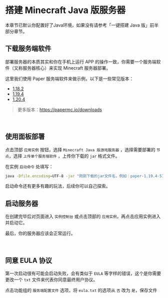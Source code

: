 # 搭建 Minecraft Java 版服务器

<tip>
本章节已默认你配置好了Java环境，如果没有请参考「一键搭建 Java 版」前半部分章节。
</tip>

## 下载服务端软件

部署服务器的本质其实和你在手机上运行 APP 的操作一致，你需要一个服务端软件（又称服务器核心）来实现 Minecraft 服务器部署。

这里我们使用 Paper 服务端软件来做示例，以下是一些常见版本：

- [1.18.2](https://api.papermc.io/v2/projects/paper/versions/1.18.2/builds/388/downloads/paper-1.18.2-388.jar)
- [1.19.4](https://api.papermc.io/v2/projects/paper/versions/1.19.4/builds/524/downloads/paper-1.19.4-524.jar)
- [1.20.4](https://api.papermc.io/v2/projects/paper/versions/1.20.4/builds/389/downloads/paper-1.20.4-389.jar)

> 更多版本：https://papermc.io/downloads

<br />

## 使用面板部署

点击顶部 `应用实例` 按钮，选择 `Minecraft Java 版游戏服务器` ，选择需要部署的 `节点`，选择 `上传单个服务端软件` ，上传你下载的 `jar` 格式文件。

在实例 `启动命令` 处填写：

```bash
java -Dfile.encoding=UTF-8 -jar "刚刚下载的jar文件名，例如：paper-1.19.4-516.jar"
```

<tip>
启动命令还有更多有趣的玩法，后续你可以自己探索。
</tip>

<br />

## 启动服务器

在创建完毕后对页面进入 `实例控制台` 或点击顶部的 `应用实例`，再点击应用实例进入并启动它。

最后，你的服务器应该会正常运行。

<br />

## 同意 EULA 协议

第一次启动很有可能会启动失败，会有类似于 `EULA` 等字样的错误，这个是你需要更改一个 `txt` 文件来代表你同意最终用户协议。

点击功能组的 `服务端配置文件` 选项，将 `eula.txt` 的选项从 `否` 改为 `是`，保存文件
